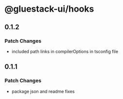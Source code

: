 # @gluestack-ui/hooks

## 0.1.2

### Patch Changes

- included path links in compilerOptions in tsconfig file

## 0.1.1

### Patch Changes

- package json and readme fixes
